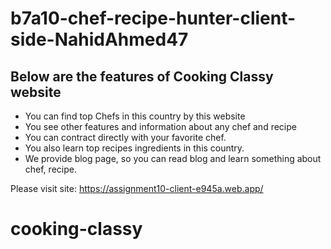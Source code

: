 # b7a10-chef-recipe-hunter-client-side-NahidAhmed47

## Below are the features of Cooking Classy website
* You can find top Chefs in this country by this website
* You see other features and information about any chef and recipe
* You can contract directly with your favorite chef.
* You also learn top recipes ingredients in this country.
* We provide blog page, so you can read blog and learn something about chef, recipe.

Please visit site: <a href="">https://assignment10-client-e945a.web.app/</a>
# cooking-classy
